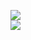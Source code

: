 [![](https://img.shields.io/badge/Made%20With-Github%20Spray-lightgrey.svg?style=for-the-badge&logo=github)](https://github.com/Annihil/github-spray#1134)  
[![](https://i.imgur.com/2DrTn0Z.gif)](https://github.com/Annihil/github-spray)